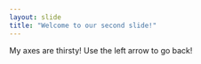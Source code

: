 ```yaml
---
layout: slide
title: "Welcome to our second slide!"
---
```

My axes are thirsty!
Use the left arrow to go back!
